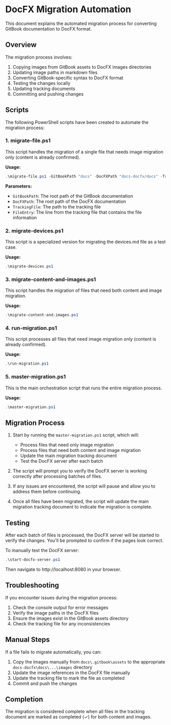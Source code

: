 # DocFX Migration Automation

This document explains the automated migration process for converting GitBook documentation to DocFX format.

## Overview

The migration process involves:
1. Copying images from GitBook assets to DocFX images directories
2. Updating image paths in markdown files
3. Converting GitBook-specific syntax to DocFX format
4. Testing the changes locally
5. Updating tracking documents
6. Committing and pushing changes

## Scripts

The following PowerShell scripts have been created to automate the migration process:

### 1. migrate-file.ps1

This script handles the migration of a single file that needs image migration only (content is already confirmed).

**Usage:**
```powershell
.\migrate-file.ps1 -GitBookPath "docs" -DocFXPath "docs-docfx/docs" -TrackingFile "tracking/concepts-tracking.md" -FileEntry "docs\concepts\application\devices.md | docs-docfx\docs\concepts\application\devices.md | ✓ | ❌ |"
```

**Parameters:**
- `GitBookPath`: The root path of the GitBook documentation
- `DocFXPath`: The root path of the DocFX documentation
- `TrackingFile`: The path to the tracking file
- `FileEntry`: The line from the tracking file that contains the file information

### 2. migrate-devices.ps1

This script is a specialized version for migrating the devices.md file as a test case.

**Usage:**
```powershell
.\migrate-devices.ps1
```

### 3. migrate-content-and-images.ps1

This script handles the migration of files that need both content and image migration.

**Usage:**
```powershell
.\migrate-content-and-images.ps1
```

### 4. run-migration.ps1

This script processes all files that need image migration only (content is already confirmed).

**Usage:**
```powershell
.\run-migration.ps1
```

### 5. master-migration.ps1

This is the main orchestration script that runs the entire migration process.

**Usage:**
```powershell
.\master-migration.ps1
```

## Migration Process

1. Start by running the `master-migration.ps1` script, which will:
   - Process files that need only image migration
   - Process files that need both content and image migration
   - Update the main migration tracking document
   - Test the DocFX server after each batch

2. The script will prompt you to verify the DocFX server is working correctly after processing batches of files.

3. If any issues are encountered, the script will pause and allow you to address them before continuing.

4. Once all files have been migrated, the script will update the main migration tracking document to indicate the migration is complete.

## Testing

After each batch of files is processed, the DocFX server will be started to verify the changes. You'll be prompted to confirm if the pages look correct.

To manually test the DocFX server:
```powershell
.\start-docfx-server.ps1
```

Then navigate to http://localhost:8080 in your browser.

## Troubleshooting

If you encounter issues during the migration process:

1. Check the console output for error messages
2. Verify the image paths in the DocFX files
3. Ensure the images exist in the GitBook assets directory
4. Check the tracking file for any inconsistencies

## Manual Steps

If a file fails to migrate automatically, you can:

1. Copy the images manually from `docs\.gitbook\assets` to the appropriate `docs-docfx\docs\...\images` directory
2. Update the image references in the DocFX file manually
3. Update the tracking file to mark the file as completed
4. Commit and push the changes

## Completion

The migration is considered complete when all files in the tracking document are marked as completed (✓) for both content and images.
